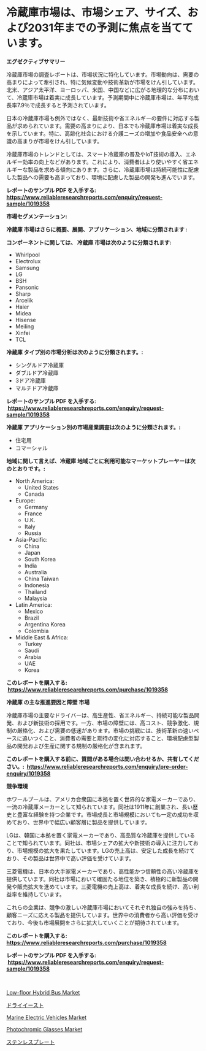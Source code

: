 <p><h1>冷蔵庫市場は、市場シェア、サイズ、および2031年までの予測に焦点を当てています。</h1></p><p><strong>エグゼクティブサマリー</strong></p>
<p><p>冷蔵庫市場の調査レポートは、市場状況に特化しています。市場動向は、需要の高まりによって牽引され、特に気候変動や技術革新が市場をけん引しています。北米、アジア太平洋、ヨーロッパ、米国、中国などに広がる地理的な分布において、冷蔵庫市場は着実に成長しています。予測期間中に冷蔵庫市場は、年平均成長率7.9％で成長すると予測されています。</p><p>日本の冷蔵庫市場も例外ではなく、最新技術や省エネルギーの要件に対応する製品が求められています。需要の高まりにより、日本でも冷蔵庫市場は着実な成長を示しています。特に、高齢化社会における介護ニーズの増加や食品安全への意識の高まりが市場をけん引しています。</p><p>冷蔵庫市場のトレンドとしては、スマート冷蔵庫の普及やIoT技術の導入、エネルギー効率の向上などがあります。これにより、消費者はより使いやすく省エネルギーな製品を求める傾向にあります。さらに、冷蔵庫市場は持続可能性に配慮した製品への需要も高まっており、環境に配慮した製品の開発も進んでいます。</p></p>
<p><strong>レポートのサンプル PDF を入手する: <a href="https://www.reliableresearchreports.com/enquiry/request-sample/1019358">https://www.reliableresearchreports.com/enquiry/request-sample/1019358</a></strong></p>
<p><strong>市場セグメンテーション:</strong></p>
<p><strong> 冷蔵庫 市場はさらに概要、展開、アプリケーション、地域に分類されます :</strong></p>
<p><strong>コンポーネントに関しては、 冷蔵庫 市場は次のように分類されます: &nbsp;</strong></p>
<p><ul><li>Whirlpool</li><li>Electrolux</li><li>Samsung</li><li>LG</li><li>BSH</li><li>Pansonic</li><li>Sharp</li><li>Arcelik</li><li>Haier</li><li>Midea</li><li>Hisense</li><li>Meiling</li><li>Xinfei</li><li>TCL</li></ul></p>
<p><strong> 冷蔵庫 タイプ別の市場分析は次のように分類されます。:</strong></p>
<p><ul><li>シングルドア冷蔵庫</li><li>ダブルドア冷蔵庫</li><li>3ドア冷蔵庫</li><li>マルチドア冷蔵庫</li></ul></p>
<p><strong>レポートのサンプル PDF を入手する: &nbsp;<a href="https://www.reliableresearchreports.com/enquiry/request-sample/1019358">https://www.reliableresearchreports.com/enquiry/request-sample/1019358</a></strong></p>
<p><strong> 冷蔵庫 アプリケーション別の市場産業調査は次のように分類されます。:</strong></p>
<p><ul><li>住宅用</li><li>コマーシャル</li></ul></p>
<p><strong>地域に関して言えば、冷蔵庫 地域ごとに利用可能なマーケットプレーヤーは次のとおりです。:</strong></p>
<p><ul>
    <li>
        North America:
        <ul>
            <li>United States</li>
            <li>Canada</li>
        </ul>
    </li>
    <li>
        Europe:
        <ul>
            <li>Germany</li>
            <li>France</li>
            <li>U.K.</li>
            <li>Italy</li>
            <li>Russia</li>
        </ul>
    </li>
    <li>
        Asia-Pacific:
        <ul>
            <li>China</li>
            <li>Japan</li>
            <li>South Korea</li>
            <li>India</li>
            <li>Australia</li>
            <li>China Taiwan</li>
            <li>Indonesia</li>
            <li>Thailand</li>
            <li>Malaysia</li>
        </ul>
    </li>
    <li>
        Latin America:
        <ul>
            <li>Mexico</li>
            <li>Brazil</li>
            <li>Argentina Korea</li>
            <li>Colombia</li>
        </ul>
    </li>
    <li>
        Middle East & Africa:
        <ul>
            <li>Turkey</li>
            <li>Saudi</li>
            <li>Arabia</li>
            <li>UAE</li>
            <li>Korea</li>
        </ul>
    </li>
    </ul></p>
<p><strong>このレポートを購入する: &nbsp;<a href="https://www.reliableresearchreports.com/purchase/1019358">https://www.reliableresearchreports.com/purchase/1019358</a></strong></p>
<p><strong>冷蔵庫 の主な推進要因と障壁 市場</strong></p>
<p><p>冷蔵庫市場の主要なドライバーは、高生産性、省エネルギー、持続可能な製品開発、および新技術の採用です。一方、市場の障壁には、高コスト、競争激化、規制の厳格化、および需要の低迷があります。市場の挑戦には、技術革新の速いペースに追いつくこと、消費者の需要と期待の変化に対応すること、環境配慮型製品の開発および生産に関する規制の厳格化が含まれます。</p></p>
<p><strong>このレポートを購入する前に、質問がある場合は問い合わせるか、共有してください。:&nbsp; <a href="https://www.reliableresearchreports.com/enquiry/pre-order-enquiry/1019358">https://www.reliableresearchreports.com/enquiry/pre-order-enquiry/1019358</a></strong></p>
<p><strong>競争環境</strong></p>
<p><p>ホワールプールは、アメリカ合衆国に本拠を置く世界的な家電メーカーであり、一流の冷蔵庫メーカーとして知られています。同社は1911年に創業され、長い歴史と豊富な経験を持つ企業です。市場成長と市場規模においても一定の成功を収めており、世界中で幅広い顧客層に製品を提供しています。</p><p>LGは、韓国に本拠を置く家電メーカーであり、高品質な冷蔵庫を提供していることで知られています。同社は、市場シェアの拡大や新技術の導入に注力しており、市場規模の拡大を果たしています。LGの売上高は、安定した成長を続けており、その製品は世界中で高い評価を受けています。</p><p>三菱電機は、日本の大手家電メーカーであり、高性能かつ信頼性の高い冷蔵庫を提供しています。同社は市場において確固たる地位を築き、積極的に新製品の開発や販売拡大を進めています。三菱電機の売上高は、着実な成長を続け、高い利益率を維持しています。</p><p>これらの企業は、競争の激しい冷蔵庫市場においてそれぞれ独自の強みを持ち、顧客ニーズに応える製品を提供しています。世界中の消費者から高い評価を受けており、今後も市場展開をさらに拡大していくことが期待されています。</p></p>
<p><strong>このレポートを購入する: &nbsp; <a href="https://www.reliableresearchreports.com/purchase/1019358">https://www.reliableresearchreports.com/purchase/1019358</a></strong></p>
<p><strong>レポートのサンプル PDF を入手する: &nbsp;<a href="https://www.reliableresearchreports.com/enquiry/request-sample/1019358">https://www.reliableresearchreports.com/enquiry/request-sample/1019358</a></strong><strong></strong></p>
<p>&nbsp;</p>
<p><p><a href="https://github.com/NorbertYates/Market-Research-Report-List-3/blob/main/low-floor-hybrid-bus-market.md">Low-floor Hybrid Bus Market</a></p><p><a href="https://github.com/lababdou/Market-Research-Report-List-2/blob/main/7389269188697.md">ドライイースト</a></p><p><a href="https://github.com/prosalinda88/Market-Research-Report-List-3/blob/main/marine-electric-vehicles-market.md">Marine Electric Vehicles Market</a></p><p><a href="https://issuu.com/reportprime-2/docs/photochromic-glasses-market-size-2030.pptx">Photochromic Glasses Market</a></p><p><a href="https://github.com/bevdtkn4419963/Market-Research-Report-List-1/blob/main/6286210188698.md">ステンレスプレート</a></p></p>